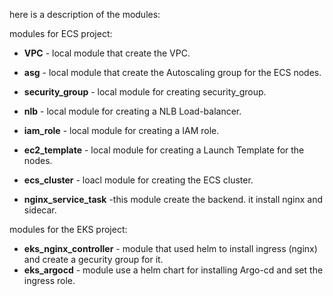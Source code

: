 

here is a description of the modules:

modules for ECS project:

- **VPC** - local module that create the VPC.
- **asg** -  local module that create the Autoscaling group for the ECS nodes.
-  **security_group** -  local module for creating security_group.
-  **nlb** - local module for creating a NLB Load-balancer.
-  **iam_role** - local module for creating a IAM role.
-  **ec2_template** - local module for creating a Launch Template for the nodes.
-  **ecs_cluster** - loacl module for creating the ECS cluster.

- **nginx_service_task** -this module create the backend. it install nginx and sidecar.

modules for the EKS project:

- **eks_nginx_controller** - module that used helm to install ingress (nginx) and create a gecurity group for it.
- **eks_argocd** - module use a helm chart for installing Argo-cd and set the ingress role.
